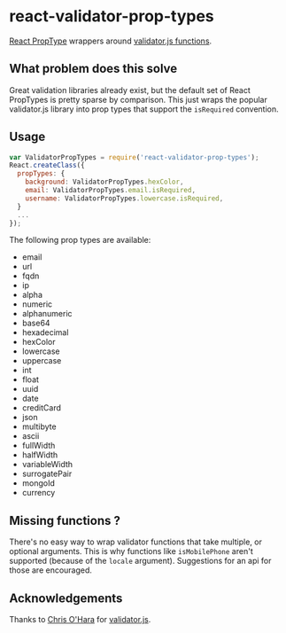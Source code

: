 # react-validator-prop-types
[React PropType](https://facebook.github.io/react/docs/reusable-components.html#prop-validation) wrappers around [validator.js functions](https://github.com/chriso/validator.js#validators).

## What problem does this solve

Great validation libraries already exist, but the default set of React PropTypes is pretty sparse by comparison. This just wraps the popular validator.js library into prop types that support the `isRequired` convention.

## Usage
```js
var ValidatorPropTypes = require('react-validator-prop-types');
React.createClass({
  propTypes: {
    background: ValidatorPropTypes.hexColor,
    email: ValidatorPropTypes.email.isRequired,
    username: ValidatorPropTypes.lowercase.isRequired,
  }
  ...
});
```
The following prop types are available:
- email
- url
- fqdn
- ip
- alpha
- numeric
- alphanumeric
- base64
- hexadecimal
- hexColor
- lowercase
- uppercase
- int
- float
- uuid
- date
- creditCard
- json
- multibyte
- ascii
- fullWidth
- halfWidth
- variableWidth
- surrogatePair
- mongoId
- currency

## Missing functions ?

There's no easy way to wrap validator functions that take multiple, or optional arguments. This is why functions like `isMobilePhone` aren't supported (because of the `locale` argument). Suggestions for an api for those are encouraged.

## Acknowledgements

Thanks to [Chris O'Hara](https://github.com/chriso) for [validator.js](https://github.com/chriso/validator.js).
